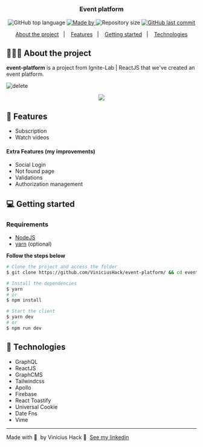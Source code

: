 <h1 align="center">
	<!--<img alt="Logo" src="https://github.com/ViniciusHack/upfi/blob/master/public/logo.svg" width="200px" />-->
</h1>

<h3 align="center">
  Event platform
</h3>
<p align="center">
  <img alt="GitHub top language" src="https://img.shields.io/github/languages/top/ViniciusHack/event-platform">
  <a href="https://www.linkedin.com/in/ViniciusHack/">
    <img alt="Made by" src="https://img.shields.io/badge/made%20by-Vinícius%20Hack-gree">
  </a>
  
  <img alt="Repository size" src="https://img.shields.io/github/repo-size/ViniciusHack/event-platform">
  
  <a href="https://github.com/ViniciusHack/event-platform/commits/master">
    <img alt="GitHub last commit" src="https://img.shields.io/github/last-commit/ViniciusHack/event-platform">
  </a>
</p>

<p align="center">
  <a href="#-about-the-project">About the project</a>&nbsp;&nbsp;&nbsp;|&nbsp;&nbsp;&nbsp;
  <a href="#-features">Features</a>&nbsp;&nbsp;&nbsp;|&nbsp;&nbsp;&nbsp;
  <a href="#-getting-started">Getting started</a>&nbsp;&nbsp;&nbsp;|&nbsp;&nbsp;&nbsp;
  <a href="#-technologies">Technologies</a>
</p>

## 👨🏻‍💻 About the project
**event-platform** is a project from Ignite-Lab | ReactJS that we've created an event platform.


![delete](https://user-images.githubusercontent.com/60555584/175852084-137cf392-87e0-41d0-a525-254b8eaa47b7.gif)
<div align="center">
<img src="https://user-images.githubusercontent.com/60555584/175855286-025b5dd9-cc66-4f94-ae26-70ade9ff153d.gif" />
</div>



## 🔨 Features
- Subscription
- Watch videos

#### Extra Features (my improvements)
- Social Login
- Not found page
- Validations
- Authorization management

## 💻 Getting started

### Requirements

- <a href="https://nodejs.org/en/">NodeJS</a>
- <a href="https://classic.yarnpkg.com/lang/en/docs/install/">yarn</a> (optional)

**Follow the steps below**

```bash
# Clone the project and access the folder
$ git clone https://github.com/ViniciusHack/event-platform/ && cd event-platform

# Install the dependencies
$ yarn
# or
$ npm install

# Start the client
$ yarn dev
# or
$ npm run dev
```

## 🔧 Technologies
- GraphQL
- ReactJS
- GraphCMS
- Tailwindcss
- Apollo
- Firebase
- React Toastify
- Universal Cookie
- Date Fns
- Vime

---

Made with 💜 &nbsp;by Vinícius Hack 👋 &nbsp;[See my linkedin](https://www.linkedin.com/in/viniciushack/)

